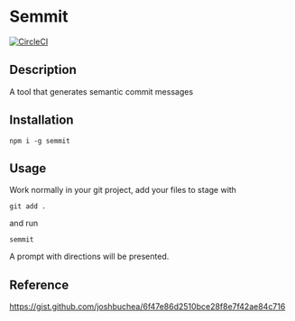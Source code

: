 # Semmit

[![CircleCI](https://circleci.com/gh/vilellaj/semmit.svg?style=svg)](https://circleci.com/gh/vilellaj/semmit)

## Description

A tool that generates semantic commit messages

## Installation

```npm i -g semmit```

## Usage

Work normally in your git project, add your files to stage with

```git add .```

and run

```semmit```

A prompt with directions will be presented.

## Reference

https://gist.github.com/joshbuchea/6f47e86d2510bce28f8e7f42ae84c716